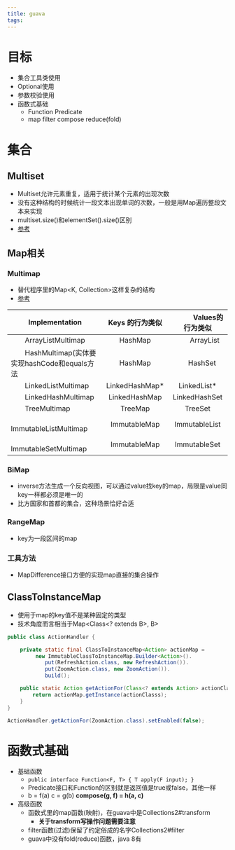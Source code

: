 ```yaml
---
title: guava
tags:
---
```


# 目标
> 
* 集合工具类使用
* Optional使用
* 参数校验使用
* 函数式基础
  * Function Predicate
  * map filter compose reduce(fold)

# 集合

## Multiset
> 
* Multiset允许元素重复，适用于统计某个元素的出现次数
* 没有这种结构的时候统计一段文本出现单词的次数，一般是用Map遍历整段文本来实现
* multiset.size()和elementSet().size()区别
* [参考](http://www.cnblogs.com/peida/p/Guava_Multiset.html)

## Map相关
### Multimap
> 
* 替代程序里的Map&lt;K, Collection&gt;这样复杂的结构
* [参考](http://www.cnblogs.com/peida/p/Guava_Multimap.html)

| Implementation          |   Keys 的行为类似     |  　　　Values的行为类似       |
| --------                | :----:                 | :----:    |
|　　ArrayListMultimap    |      HashMap          |         　　ArrayList  |
|　　HashMultimap(实体要实现hashCode和equals方法   |       HashMap    | 　 HashSet  |
|　　LinkedListMultimap   |      LinkedHashMap\*  |            LinkedList\*  |
|　　LinkedHashMultimap   |    LinkedHashMap      |          LinkedHashSet  |
|　　TreeMultimap         |        TreeMap        |                  TreeSet  |
|　　ImmutableListMultimap|   ImmutableMap        |         ImmutableList  |
|　　ImmutableSetMultimap |  ImmutableMap         |        ImmutableSet  |

### BiMap 
> 
* inverse方法生成一个反向视图，可以通过value找key的map，局限是value同key一样都必须是唯一的 
* 比方国家和首都的集合，这种场景恰好合适

### RangeMap
> 
* key为一段区间的map

### 工具方法
> 
* MapDifference接口方便的实现map直接的集合操作


## ClassToInstanceMap
> 
* 使用于map的key值不是某种固定的类型
* 技术角度而言相当于Map&lt;Class&lt;? extends B&gt;, B&gt;

``` java
public class ActionHandler {

    private static final ClassToInstanceMap<Action> actionMap =
         new ImmutableClassToInstanceMap.Builder<Action>().
            put(RefreshAction.class, new RefreshAction()).
            put(ZoomAction.class, new ZoomAction()).
            build();

    public static Action getActionFor(Class<? extends Action> actionClasss) {
        return actionMap.getInstance(actionClasss);
    }
}

ActionHandler.getActionFor(ZoomAction.class).setEnabled(false);

```

# 函数式基础
> 
* 基础函数
  * ` public interface Function<F, T> { T apply(F input); } `
  * Predicate接口和Function的区别就是返回值是true或false，其他一样
  * b = f(a) c = g(b) **compose(g, f) = h(a, c)**
* 高级函数
  * 函数式里的map函数(映射)，在guava中是Collections2#transform
    * **关于transform写操作问题需要注意**
  * filter函数(过滤)保留了约定俗成的名字Collections2#filter
  * guava中没有fold(reduce)函数，java 8有



